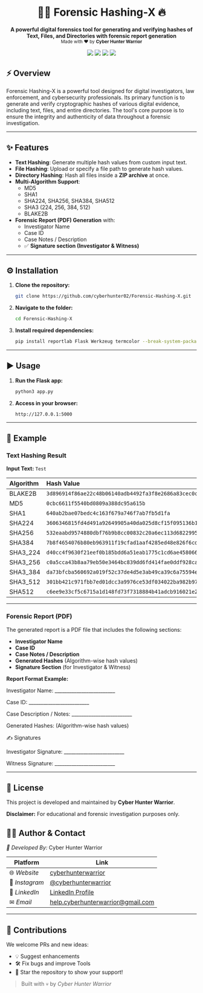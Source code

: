<h1 align="center">🕵️‍♂️ Forensic Hashing-X 🔥</h1>

<p align="center">
  <strong>A powerful digital forensics tool for generating and verifying hashes of Text, Files, and Directories with forensic report generation</strong><br>
  <sub>Made with ❤ by <b>Cyber Hunter Warrior</b></sub>
</p>

<p align="center">
  <img src="https://img.shields.io/badge/Python-3.x-blue?logo=python" />
  <img src="https://img.shields.io/badge/License-MIT-green" />
  <img src="https://img.shields.io/badge/Platform-Linux%20|%20Windows%20|%20Termux-orange" />
  <img src="https://img.shields.io/badge/Made%20with-Love-red" />
</p> 

## ⚡ Overview

Forensic Hashing-X is a powerful tool designed for digital investigators, law enforcement, and cybersecurity professionals. Its primary function is to generate and verify cryptographic hashes of various digital evidence, including text, files, and entire directories. The tool's core purpose is to ensure the integrity and authenticity of data throughout a forensic investigation.

---

## ✨ Features

* **Text Hashing**: Generate multiple hash values from custom input text.
* **File Hashing**: Upload or specify a file path to generate hash values.
* **Directory Hashing**: Hash all files inside a **ZIP archive** at once.
* **Multi-Algorithm Support**:
    * MD5
    * SHA1
    * SHA224, SHA256, SHA384, SHA512
    * SHA3 (224, 256, 384, 512)
    * BLAKE2B
* **Forensic Report (PDF) Generation** with:
    * Investigator Name
    * Case ID
    * Case Notes / Description
    * ✅ **Signature section (Investigator & Witness)**

---

## ⚙️ Installation

1.  **Clone the repository:**
    ```bash
    git clone https://github.com/cyberhunter02/Forensic-Hashing-X.git
    ```
2.  **Navigate to the folder:**
    ```bash
    cd Forensic-Hashing-X
    ```
3.  **Install required dependencies:**
    ```bash
    pip install reportlab Flask Werkzeug termcolor --break-system-packages
    ```

---

## ▶️ Usage

1.  **Run the Flask app:**
    ```bash
    python3 app.py
    ```
2.  **Access in your browser:**
    ```
    http://127.0.0.1:5000
    ```

---

## 📄 Example

### Text Hashing Result
**Input Text:** `Test`

| Algorithm | Hash Value |
|:---|:---|
| BLAKE2B | `3d896914f86ae22c48b06140adb4492fa3f8e2686a83cec0c8b1dcd6903168751370078bbd6bbfe02a6ab1df12a19b5991b58e65e243ec279f6a5770b2dd0e31` |
| MD5 | `0cbc6611f5540bd0809a388dc95a615b` |
| SHA1 | `640ab2bae07bedc4c163f679a746f7ab7fb5d1fa` |
| SHA224 | `3606346815fd4d491a92649905a40da025d8cf15f095136b19f37923` |
| SHA256 | `532eaabd9574880dbf76b9b8cc00832c20a6ec113d682299550d7a6e0f345e25` |
| SHA384 | `7b8f4654076b80eb963911f19cfad1aaf4285ed48e826f6cde1b01a79aa73fadb5446e667fc4f90417782c91270540f3` |
| SHA3_224 | `d40cc4f9630f21eef0b185bdd6a51eab1775c1cd6ae458066ecaf046` |
| SHA3_256 | `c0a5cca43b8aa79eb50e3464bc839dd6fd414fae0ddf928ca23dcebf8a8b8dd0` |
| SHA3_384 | `da73bfcba560692a019f52c37de4d5e3ab49ca39c6a75594e3c39d805388c4de9d0ff3927eb9e197536f5b0b3a515f0a` |
| SHA3_512 | `301bb421c971fbb7ed01dcc3a9976ce53df034022ba982b97d0f27d48c4f03883aabf7c6bc778aa7c383062f6823045a6d41b8a720afbb8a9607690f89fbe1a7` |
| SHA512 | `c6ee9e33cf5c6715a1d148fd73f7318884b41adcb916021e2bc0e800a5c5dd97f5142178f6ae88c8fdd98e1afb0ce4c8d2c54b5f37b30b7da1997bb33b0b8a31` |

---

### Forensic Report (PDF)

The generated report is a PDF file that includes the following sections:

* **Investigator Name**
* **Case ID**
* **Case Notes / Description**
* **Generated Hashes** (Algorithm-wise hash values)
* **Signature Section** (for Investigator & Witness)

**Report Format Example:**

Investigator Name: _________________________

Case ID: _________________________

Case Description / Notes: _________________________

Generated Hashes:
(Algorithm-wise hash values)

✍️ Signatures

Investigator Signature: _________________________

Witness Signature: _________________________

---

## 📜 License

This project is developed and maintained by **Cyber Hunter Warrior**.

**Disclaimer:** For educational and forensic investigation purposes only.

## 👨‍💻 Author & Contact

*🧠 Developed By:* Cyber Hunter Warrior

| Platform     | Link |
|--------------|------|
| 🌐 *Website*    | [cyberhunterwarrior](https://sites.google.com/view/cyberhunterwarrior)
| 📸 *Instagram*  | [@cyberhunterwarrior](https://instagram.com/cyberhunterwarrior) |
| 💼 *LinkedIn*   | [LinkedIn Profile](https://linkedin.com/in/cyberhunterwarrior) |
| ✉ *Email*      | [help.cyberhunterwarrior@gmail.com](help.cyberhunterwarrior@gmail.com) |

---

## 🤝 Contributions

We welcome PRs and new ideas:

- 💡 Suggest enhancements
- 🛠 Fix bugs and improve Tools
- 🌟 Star the repository to show your support!

> Built with 💀 by *Cyber Hunter Warrior*
